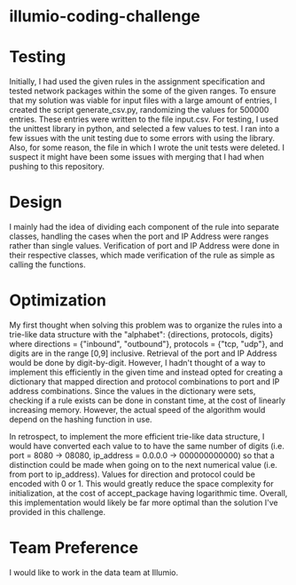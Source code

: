 # illumio-coding-challenge

# Testing
Initially, I had used the given rules in the assignment specification and tested network packages within the some of the given ranges. To ensure that my solution was viable for input files with a large amount of entries, I created the script generate_csv.py, randomizing the values for 500000 entries. These entries were written to the file input.csv. For testing, I used the unittest library in python, and selected a few values to test. I ran into a few issues with the unit testing due to some errors with using the library. Also, for some reason, the file in which I wrote the unit tests were deleted. I suspect it might have been some issues with merging that I had when pushing to this repository.

# Design
I mainly had the idea of dividing each component of the rule into separate classes, handling the cases when the port and IP Address were ranges rather than single values. Verification of port and IP Address were done in their respective classes, which made verification of the rule as simple as calling the functions.

# Optimization
My first thought when solving this problem was to organize the rules into a trie-like data structure with the "alphabet": 
{directions, protocols, digits} where directions = {"inbound", "outbound"}, protocols = {"tcp, "udp"}, and digits are in the range [0,9] inclusive. 
Retrieval of the port and IP Address would be done by digit-by-digit. However, I hadn't thought of a way to implement this efficiently in the given time and instead opted for creating a dictionary that mapped direction and protocol combinations to port and IP address combinations. Since the values in the dictionary were sets, checking if a rule exists can be done in constant time, at the cost of linearly increasing memory. However, the actual speed of the algorithm would depend on the hashing function in use.

In retrospect, to implement the more efficient trie-like data structure, I would have converted each value to to have the same number of digits (i.e. port = 8080 -> 08080, ip_address = 0.0.0.0 -> 000000000000) so that a distinction could be made when going on to the next numerical value (i.e. from port to ip_address). Values for direction and protocol could be encoded with 0 or 1. This would greatly reduce the space complexity for initialization, at the cost of accept_package having logarithmic time. Overall, this implementation would likely be far more optimal than the solution I've provided in this challenge.


# Team Preference
I would like to work in the data team at Illumio.
